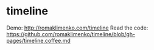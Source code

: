 timeline
========

Demo: http://romaklimenko.com/timeline
Read the code: https://github.com/romaklimenko/timeline/blob/gh-pages/timeline.coffee.md